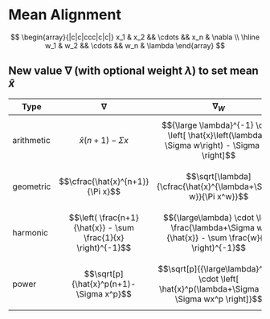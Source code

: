 # Mean Alignment

$$
\begin{array}{|c|c|ccc|c|c|}
x_1 & x_2 && \cdots && x_n & \nabla
\\
\hline
w_1 & w_2 && \cdots && w_n & \lambda
\end{array}
$$

## New value $\nabla$ (with optional weight $\lambda$) to set mean $\hat{x}$

| Type | $\nabla$ | $\nabla_W$ |
|--|--|--|
| arithmetic | $$\hat{x}(n+1)-\Sigma x$$ | $${\large \lambda}^{-1} \cdot \left[ \hat{x}\left(\lambda + \Sigma w\right) - \Sigma xw \right]$$ |
| geometric | $$\cfrac{\hat{x}^{n+1}}{\Pi x}$$ | $$\sqrt[\lambda]{\cfrac{\hat{x}^{\lambda+\Sigma w}}{\Pi x^w}}$$ |
| harmonic | $$\left( \frac{n+1}{\hat{x}} - \sum \frac{1}{x} \right)^{-1}$$ | $${\large\lambda} \cdot \left( \frac{\lambda+\Sigma w}{\hat{x}} - \sum \frac{w}{x} \right)^{-1}$$ |
| power | $$\sqrt[p]{\hat{x}^p(n+1)-\Sigma x^p}$$ | $$\sqrt[p]{{\large\lambda}^{-1} \cdot \left[ \hat{x}^p(\lambda+\Sigma w) - \Sigma wx^p \right]}$$ |
